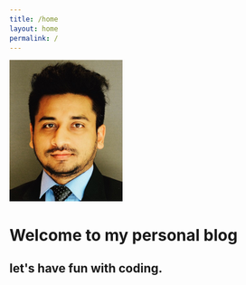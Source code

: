 ```yaml
---
title: /home
layout: home
permalink: /
---
```


<!-- ![alt text](https://github.com/boudhayan/Trunk-001/blob/master/931569C7-B44F-4E03-8D78-C749A1161958.jpg?raw=true){: height="36px" width="36px"} -->
<img src="https://github.com/boudhayan/Trunk-001/blob/master/931569C7-B44F-4E03-8D78-C749A1161958.jpg?raw=true" width="200">

# Welcome to my personal blog

## let's have fun with coding.
